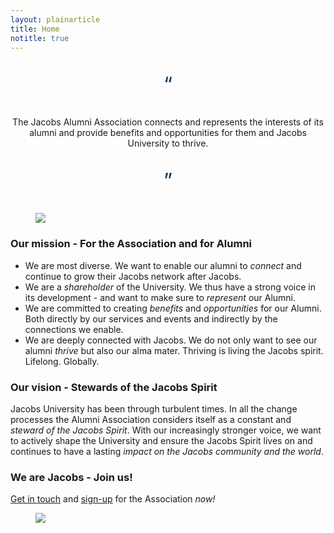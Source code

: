 ```yaml
---
layout: plainarticle
title: Home
notitle: true
---
```


<div class="uk-clearfix">
  <p style="font-size: 24pt; color: #073763; text-align: center; ">&ldquo;</p>
</div>
<div class="uk-clearfix">
  <p class="uk-text-lead" style="text-align: center; ">
    The Jacobs Alumni Association connects and represents the interests of its alumni and provide benefits and opportunities for them and Jacobs University to thrive.
  </p>
</div>
<div class="uk-clearfix">
  <p style="font-size: 24pt; color: #073763; text-align: center; ">&rdquo;</p>
</div>

<figure class="uk-width-1-1">
  <img class="uk-width-1-1" src="{{ site.mediaUrl }}mission.png" />
</figure>

### Our mission - For the Association and for Alumni

* We are most diverse. We want to enable our alumni to *connect* and continue to grow their Jacobs network after Jacobs. 
* We are a *shareholder* of the University. We thus have a strong voice in its development - and want to make sure to *represent* our Alumni.
* We are committed to creating *benefits* and *opportunities* for our Alumni. Both directly by our services and events and indirectly by the connections we enable. 
* We are deeply connected with Jacobs. We do not only want to see our alumni *thrive* but also our alma mater. Thriving is living the Jacobs spirit. Lifelong. Globally.

### Our vision - Stewards of the Jacobs Spirit

Jacobs University has been through turbulent times. 
In all the change processes the Alumni Association considers itself as a constant and *steward of the Jacobs Spirit*. 
With our increasingly stronger voice, we want to actively shape the University and ensure the Jacobs Spirit lives on and continues to have a lasting *impact on the Jacobs community and the world*.

### We are Jacobs - Join us!

[Get in touch](mailto:board@jacobs-alumni.de) and [sign-up](/join/) for the Association *now!*


<figure>
  <img src="/media/logo.jpg" />
</figure>
